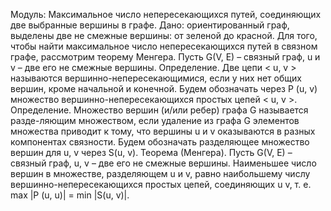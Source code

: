 Модуль: Максимальное число непересекающихся путей, соединяющих две выбранные вершины в графе.
Дано: ориентированный граф, выделены две не смежные вершины: от зеленой до красной.
Для того, чтобы найти максимальное число непересекающихся путей в связном графе, рассмотрим теорему Менгера.
Пусть G(V, E) – связный граф, u и v – две его не смежные вершины.
Определение. Две цепи < u, v > называются вершинно-непересекающимися, если у них нет общих вершин, кроме начальной и конечной.
Будем обозначать через P (u, v) множество вершинно-непересекающихся простых цепей < u, v >.
Определение. Множество вершин (и/или ребер) графа G называется разде-ляющим множеством, если удаление из графа G элементов множества приводит
к тому, что вершины u и v оказываются в разных компонентах связности. Будем обозначать разделяющее множество вершин для u, v через S(u, v).
Теорема (Менгера). Пусть G(V, E) – связный граф, u, v – две его не смежные вершины. Наименьшее число вершин в множестве, разделяющем u и v, равно наибольшему числу вершинно-непересекающихся простых цепей, соединяющих u v, т. е. max |P (u, u)| = min |S(u, v)|.

